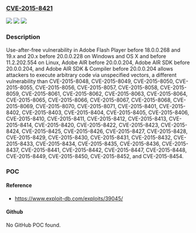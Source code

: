 ### [CVE-2015-8421](https://cve.mitre.org/cgi-bin/cvename.cgi?name=CVE-2015-8421)
![](https://img.shields.io/static/v1?label=Product&message=n%2Fa&color=blue)
![](https://img.shields.io/static/v1?label=Version&message=n%2Fa&color=blue)
![](https://img.shields.io/static/v1?label=Vulnerability&message=n%2Fa&color=brighgreen)

### Description

Use-after-free vulnerability in Adobe Flash Player before 18.0.0.268 and 19.x and 20.x before 20.0.0.228 on Windows and OS X and before 11.2.202.554 on Linux, Adobe AIR before 20.0.0.204, Adobe AIR SDK before 20.0.0.204, and Adobe AIR SDK & Compiler before 20.0.0.204 allows attackers to execute arbitrary code via unspecified vectors, a different vulnerability than CVE-2015-8048, CVE-2015-8049, CVE-2015-8050, CVE-2015-8055, CVE-2015-8056, CVE-2015-8057, CVE-2015-8058, CVE-2015-8059, CVE-2015-8061, CVE-2015-8062, CVE-2015-8063, CVE-2015-8064, CVE-2015-8065, CVE-2015-8066, CVE-2015-8067, CVE-2015-8068, CVE-2015-8069, CVE-2015-8070, CVE-2015-8071, CVE-2015-8401, CVE-2015-8402, CVE-2015-8403, CVE-2015-8404, CVE-2015-8405, CVE-2015-8406, CVE-2015-8410, CVE-2015-8411, CVE-2015-8412, CVE-2015-8413, CVE-2015-8414, CVE-2015-8420, CVE-2015-8422, CVE-2015-8423, CVE-2015-8424, CVE-2015-8425, CVE-2015-8426, CVE-2015-8427, CVE-2015-8428, CVE-2015-8429, CVE-2015-8430, CVE-2015-8431, CVE-2015-8432, CVE-2015-8433, CVE-2015-8434, CVE-2015-8435, CVE-2015-8436, CVE-2015-8437, CVE-2015-8441, CVE-2015-8442, CVE-2015-8447, CVE-2015-8448, CVE-2015-8449, CVE-2015-8450, CVE-2015-8452, and CVE-2015-8454.

### POC

#### Reference
- https://www.exploit-db.com/exploits/39045/

#### Github
No GitHub POC found.


